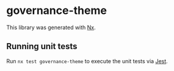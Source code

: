 # governance-theme

This library was generated with [Nx](https://nx.dev).

## Running unit tests

Run `nx test governance-theme` to execute the unit tests via [Jest](https://jestjs.io).
